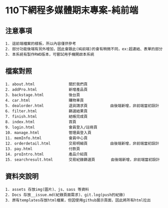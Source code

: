 # 110下網程多媒體期末專案-純前端 #

## 注意事項 ##
    1. 這前端檔案的樣板，所以內容僅供參考
    2. 部分功能後端有另外增加，因此會跟此(純前端)的會有稍微不同，ex:超連結、表單的部分
    3. 本系統有製作RWD版本，可嘗試用手機開啟本系統

## 檔案對照 ##
    1. about.html               關於我們頁
    2. addPro.html              新增產品頁
    3. backstage.html           後台頁
    4. car.html                 購物車頁
    5. dealorder.html           退貨請求頁          由後端新增，非前端當初設計
    6. filter.html              篩選結果頁
    7. finish.html              結帳完成頁
    8. index.html               首頁
    9. login.html               會員登入/註冊頁
    10. manage.html             管理員登入頁
    11. memInfo.html            會員中心頁
    12. orderdetail.html        交易明細頁          由後端新增，非前端當初設計
    13. pay.html                付款頁
    14. proIntro.html           產品介紹頁
    15. searchresult.html       交易紀錄篩選頁       由後端新增，非前端當初設計

## 資料夾說明 ##
    1. assets 存放img(圖片)、js、sass 等資料
    2. Docs 存放__issue.md(紀錄頁面需求)、git.log(push的紀錄)
    3. 原有templates存放html檔案，但因使用github展示頁面，因此將所有html拉出